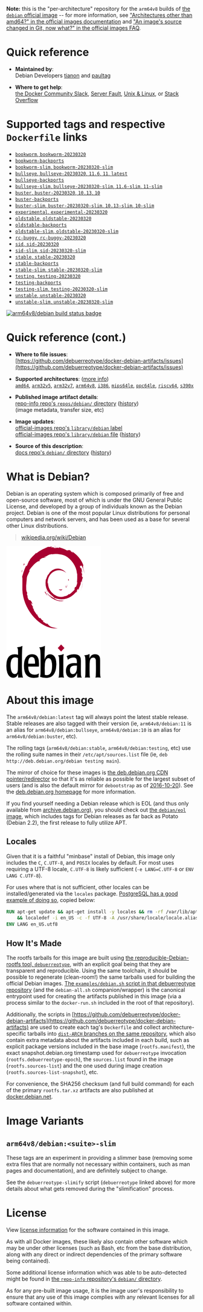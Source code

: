 <!--

********************************************************************************

WARNING:

    DO NOT EDIT "debian/README.md"

    IT IS AUTO-GENERATED

    (from the other files in "debian/" combined with a set of templates)

********************************************************************************

-->

**Note:** this is the "per-architecture" repository for the `arm64v8` builds of [the `debian` official image](https://hub.docker.com/_/debian) -- for more information, see ["Architectures other than amd64?" in the official images documentation](https://github.com/docker-library/official-images#architectures-other-than-amd64) and ["An image's source changed in Git, now what?" in the official images FAQ](https://github.com/docker-library/faq#an-images-source-changed-in-git-now-what).

# Quick reference

-	**Maintained by**:  
	Debian Developers [tianon](https://qa.debian.org/developer.php?login=tianon) and [paultag](https://qa.debian.org/developer.php?login=paultag)

-	**Where to get help**:  
	[the Docker Community Slack](https://dockr.ly/comm-slack), [Server Fault](https://serverfault.com/help/on-topic), [Unix & Linux](https://unix.stackexchange.com/help/on-topic), or [Stack Overflow](https://stackoverflow.com/help/on-topic)

# Supported tags and respective `Dockerfile` links

-	[`bookworm`, `bookworm-20230320`](https://github.com/debuerreotype/docker-debian-artifacts/blob/c2339d8b8bcb8f4af098058970ee15a31c1e3568/bookworm/Dockerfile)
-	[`bookworm-backports`](https://github.com/debuerreotype/docker-debian-artifacts/blob/c2339d8b8bcb8f4af098058970ee15a31c1e3568/bookworm/backports/Dockerfile)
-	[`bookworm-slim`, `bookworm-20230320-slim`](https://github.com/debuerreotype/docker-debian-artifacts/blob/c2339d8b8bcb8f4af098058970ee15a31c1e3568/bookworm/slim/Dockerfile)
-	[`bullseye`, `bullseye-20230320`, `11.6`, `11`, `latest`](https://github.com/debuerreotype/docker-debian-artifacts/blob/c2339d8b8bcb8f4af098058970ee15a31c1e3568/bullseye/Dockerfile)
-	[`bullseye-backports`](https://github.com/debuerreotype/docker-debian-artifacts/blob/c2339d8b8bcb8f4af098058970ee15a31c1e3568/bullseye/backports/Dockerfile)
-	[`bullseye-slim`, `bullseye-20230320-slim`, `11.6-slim`, `11-slim`](https://github.com/debuerreotype/docker-debian-artifacts/blob/c2339d8b8bcb8f4af098058970ee15a31c1e3568/bullseye/slim/Dockerfile)
-	[`buster`, `buster-20230320`, `10.13`, `10`](https://github.com/debuerreotype/docker-debian-artifacts/blob/c2339d8b8bcb8f4af098058970ee15a31c1e3568/buster/Dockerfile)
-	[`buster-backports`](https://github.com/debuerreotype/docker-debian-artifacts/blob/c2339d8b8bcb8f4af098058970ee15a31c1e3568/buster/backports/Dockerfile)
-	[`buster-slim`, `buster-20230320-slim`, `10.13-slim`, `10-slim`](https://github.com/debuerreotype/docker-debian-artifacts/blob/c2339d8b8bcb8f4af098058970ee15a31c1e3568/buster/slim/Dockerfile)
-	[`experimental`, `experimental-20230320`](https://github.com/debuerreotype/docker-debian-artifacts/blob/c2339d8b8bcb8f4af098058970ee15a31c1e3568/experimental/Dockerfile)
-	[`oldstable`, `oldstable-20230320`](https://github.com/debuerreotype/docker-debian-artifacts/blob/c2339d8b8bcb8f4af098058970ee15a31c1e3568/oldstable/Dockerfile)
-	[`oldstable-backports`](https://github.com/debuerreotype/docker-debian-artifacts/blob/c2339d8b8bcb8f4af098058970ee15a31c1e3568/oldstable/backports/Dockerfile)
-	[`oldstable-slim`, `oldstable-20230320-slim`](https://github.com/debuerreotype/docker-debian-artifacts/blob/c2339d8b8bcb8f4af098058970ee15a31c1e3568/oldstable/slim/Dockerfile)
-	[`rc-buggy`, `rc-buggy-20230320`](https://github.com/debuerreotype/docker-debian-artifacts/blob/c2339d8b8bcb8f4af098058970ee15a31c1e3568/rc-buggy/Dockerfile)
-	[`sid`, `sid-20230320`](https://github.com/debuerreotype/docker-debian-artifacts/blob/c2339d8b8bcb8f4af098058970ee15a31c1e3568/sid/Dockerfile)
-	[`sid-slim`, `sid-20230320-slim`](https://github.com/debuerreotype/docker-debian-artifacts/blob/c2339d8b8bcb8f4af098058970ee15a31c1e3568/sid/slim/Dockerfile)
-	[`stable`, `stable-20230320`](https://github.com/debuerreotype/docker-debian-artifacts/blob/c2339d8b8bcb8f4af098058970ee15a31c1e3568/stable/Dockerfile)
-	[`stable-backports`](https://github.com/debuerreotype/docker-debian-artifacts/blob/c2339d8b8bcb8f4af098058970ee15a31c1e3568/stable/backports/Dockerfile)
-	[`stable-slim`, `stable-20230320-slim`](https://github.com/debuerreotype/docker-debian-artifacts/blob/c2339d8b8bcb8f4af098058970ee15a31c1e3568/stable/slim/Dockerfile)
-	[`testing`, `testing-20230320`](https://github.com/debuerreotype/docker-debian-artifacts/blob/c2339d8b8bcb8f4af098058970ee15a31c1e3568/testing/Dockerfile)
-	[`testing-backports`](https://github.com/debuerreotype/docker-debian-artifacts/blob/c2339d8b8bcb8f4af098058970ee15a31c1e3568/testing/backports/Dockerfile)
-	[`testing-slim`, `testing-20230320-slim`](https://github.com/debuerreotype/docker-debian-artifacts/blob/c2339d8b8bcb8f4af098058970ee15a31c1e3568/testing/slim/Dockerfile)
-	[`unstable`, `unstable-20230320`](https://github.com/debuerreotype/docker-debian-artifacts/blob/c2339d8b8bcb8f4af098058970ee15a31c1e3568/unstable/Dockerfile)
-	[`unstable-slim`, `unstable-20230320-slim`](https://github.com/debuerreotype/docker-debian-artifacts/blob/c2339d8b8bcb8f4af098058970ee15a31c1e3568/unstable/slim/Dockerfile)

[![arm64v8/debian build status badge](https://img.shields.io/jenkins/s/https/doi-janky.infosiftr.net/job/multiarch/job/arm64v8/job/debian.svg?label=arm64v8/debian%20%20build%20job)](https://doi-janky.infosiftr.net/job/multiarch/job/arm64v8/job/debian/)

# Quick reference (cont.)

-	**Where to file issues**:  
	[https://github.com/debuerreotype/docker-debian-artifacts/issues](https://github.com/debuerreotype/docker-debian-artifacts/issues)

-	**Supported architectures**: ([more info](https://github.com/docker-library/official-images#architectures-other-than-amd64))  
	[`amd64`](https://hub.docker.com/r/amd64/debian/), [`arm32v5`](https://hub.docker.com/r/arm32v5/debian/), [`arm32v7`](https://hub.docker.com/r/arm32v7/debian/), [`arm64v8`](https://hub.docker.com/r/arm64v8/debian/), [`i386`](https://hub.docker.com/r/i386/debian/), [`mips64le`](https://hub.docker.com/r/mips64le/debian/), [`ppc64le`](https://hub.docker.com/r/ppc64le/debian/), [`riscv64`](https://hub.docker.com/r/riscv64/debian/), [`s390x`](https://hub.docker.com/r/s390x/debian/)

-	**Published image artifact details**:  
	[repo-info repo's `repos/debian/` directory](https://github.com/docker-library/repo-info/blob/master/repos/debian) ([history](https://github.com/docker-library/repo-info/commits/master/repos/debian))  
	(image metadata, transfer size, etc)

-	**Image updates**:  
	[official-images repo's `library/debian` label](https://github.com/docker-library/official-images/issues?q=label%3Alibrary%2Fdebian)  
	[official-images repo's `library/debian` file](https://github.com/docker-library/official-images/blob/master/library/debian) ([history](https://github.com/docker-library/official-images/commits/master/library/debian))

-	**Source of this description**:  
	[docs repo's `debian/` directory](https://github.com/docker-library/docs/tree/master/debian) ([history](https://github.com/docker-library/docs/commits/master/debian))

# What is Debian?

Debian is an operating system which is composed primarily of free and open-source software, most of which is under the GNU General Public License, and developed by a group of individuals known as the Debian project. Debian is one of the most popular Linux distributions for personal computers and network servers, and has been used as a base for several other Linux distributions.

> [wikipedia.org/wiki/Debian](https://en.wikipedia.org/wiki/Debian)

![logo](https://raw.githubusercontent.com/docker-library/docs/b449be7df57e9ed9086bb5821bfb5d6cdc5d67a4/debian/logo.png)

# About this image

The `arm64v8/debian:latest` tag will always point the latest stable release. Stable releases are also tagged with their version (ie, `arm64v8/debian:11` is an alias for `arm64v8/debian:bullseye`, `arm64v8/debian:10` is an alias for `arm64v8/debian:buster`, etc).

The rolling tags (`arm64v8/debian:stable`, `arm64v8/debian:testing`, etc) use the rolling suite names in their `/etc/apt/sources.list` file (ie, `deb http://deb.debian.org/debian testing main`).

The mirror of choice for these images is [the deb.debian.org CDN pointer/redirector](https://deb.debian.org) so that it's as reliable as possible for the largest subset of users (and is also the default mirror for `debootstrap` as of [2016-10-20](https://anonscm.debian.org/cgit/d-i/debootstrap.git/commit/?id=9e8bc60ad1ccf3a25ce7890526b70059f3e770de)). See the [deb.debian.org homepage](https://deb.debian.org) for more information.

If you find yourself needing a Debian release which is EOL (and thus only available from [archive.debian.org](http://archive.debian.org)), you should check out [the `debian/eol` image](https://hub.docker.com/r/debian/eol/), which includes tags for Debian releases as far back as Potato (Debian 2.2), the first release to fully utilize APT.

## Locales

Given that it is a faithful "minbase" install of Debian, this image only includes the `C`, `C.UTF-8`, and `POSIX` locales by default. For most uses requiring a UTF-8 locale, `C.UTF-8` is likely sufficient (`-e LANG=C.UTF-8` or `ENV LANG C.UTF-8`).

For uses where that is not sufficient, other locales can be installed/generated via the `locales` package. [PostgreSQL has a good example of doing so](https://github.com/docker-library/postgres/blob/69bc540ecfffecce72d49fa7e4a46680350037f9/9.6/Dockerfile#L21-L24), copied below:

```dockerfile
RUN apt-get update && apt-get install -y locales && rm -rf /var/lib/apt/lists/* \
	&& localedef -i en_US -c -f UTF-8 -A /usr/share/locale/locale.alias en_US.UTF-8
ENV LANG en_US.utf8
```

## How It's Made

The rootfs tarballs for this image are built using [the reproducible-Debian-rootfs tool, `debuerreotype`](https://github.com/debuerreotype/debuerreotype), with an explicit goal being that they are transparent and reproducible. Using the same toolchain, it should be possible to regenerate (clean-room!) the same tarballs used for building the official Debian images. [The `examples/debian.sh` script in that debuerreotype repository](https://github.com/debuerreotype/debuerreotype/blob/master/examples/debian.sh) (and the `debian-all.sh` companion/wrapper) is the canonical entrypoint used for creating the artifacts published in this image (via a process similar to the `docker-run.sh` included in the root of that repository).

Additionally, the scripts in [https://github.com/debuerreotype/docker-debian-artifacts](https://github.com/debuerreotype/docker-debian-artifacts) are used to create each tag's `Dockerfile` and collect architecture-specific tarballs into [`dist-ARCH` branches on the same repository](https://github.com/debuerreotype/docker-debian-artifacts/branches), which also contain extra metadata about the artifacts included in each build, such as explicit package versions included in the base image (`rootfs.manifest`), the exact snapshot.debian.org timestamp used for `debuerreotype` invocation (`rootfs.debuerreotype-epoch`), the `sources.list` found in the image (`rootfs.sources-list`) and the one used during image creation (`rootfs.sources-list-snapshot`), etc.

For convenience, the SHA256 checksum (and full build command) for each of the primary `rootfs.tar.xz` artifacts are also published at [docker.debian.net](https://docker.debian.net/).

# Image Variants

## `arm64v8/debian:<suite>-slim`

These tags are an experiment in providing a slimmer base (removing some extra files that are normally not necessary within containers, such as man pages and documentation), and are definitely subject to change.

See the `debuerreotype-slimify` script (`debuerreotype` linked above) for more details about what gets removed during the "slimification" process.

# License

View [license information](https://www.debian.org/social_contract#guidelines) for the software contained in this image.

As with all Docker images, these likely also contain other software which may be under other licenses (such as Bash, etc from the base distribution, along with any direct or indirect dependencies of the primary software being contained).

Some additional license information which was able to be auto-detected might be found in [the `repo-info` repository's `debian/` directory](https://github.com/docker-library/repo-info/tree/master/repos/debian).

As for any pre-built image usage, it is the image user's responsibility to ensure that any use of this image complies with any relevant licenses for all software contained within.
